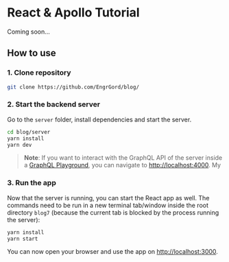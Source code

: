 # React & Apollo Tutorial

Coming soon...

## How to use

### 1. Clone repository

```sh
git clone https://github.com/EngrGord/blog/
```


### 2. Start the backend server

Go to the `server` folder, install dependencies and start the server. 

```sh
cd blog/server
yarn install
yarn dev
```

> **Note**: If you want to interact with the GraphQL API of the server inside a [GraphQL Playground](https://github.com/prisma/graphql-playground), you can navigate to [http://localhost:4000](http://localhost:4000).
My

### 3. Run the app

Now that the server is running, you can start the React app as well. The commands need to be run in a new terminal tab/window inside the root directory `blog7` (because the current tab is blocked by the process running the server):

```sh
yarn install
yarn start
```

You can now open your browser and use the app on [http://localhost:3000](http://localhost:3000).
